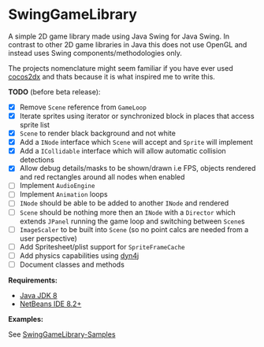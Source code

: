 # SwingGameLibrary
A simple 2D game library made using Java Swing for Java Swing.
In contrast to other 2D game libraries in Java this does not use OpenGL and instead uses Swing components/methodologies only.

The projects nomenclature might seem familiar if you have ever used [cocos2dx](https://github.com/cocos2d/cocos2d-x) and thats because it is what inspired me to write this.

**TODO** (before beta release):
- [x] Remove `Scene` reference from `GameLoop`
- [x] Iterate sprites using iterator or synchronized block in places that access sprite list
- [x] `Scene` to render black background and not white
- [x] Add a `INode` interface which `Scene` will accept and `Sprite` will implement
- [x] Add a `ICollidable` interface which will allow automatic collision detections
- [x] Allow debug details/masks to be shown/drawn i.e FPS, objects rendered and red rectangles around all nodes when enabled
- [ ] Implement `AudioEngine`
- [ ] Implement `Animation` loops 
- [ ] `INode` should be able to be added to another `INode` and rendered
- [ ] `Scene` should be nothing more then an `INode` with a `Director` which extends `JPanel` running the game loop and switching between `Scene`s
- [ ] `ImageScaler` to be built into `Scene` (so no point calcs are needed from a user perspective)
- [ ] Add Spritesheet/plist support for `SpriteFrameCache`
- [ ] Add physics capabilities using [dyn4j](https://github.com/dyn4j/dyn4j)
- [ ] Document classes and methods

**Requirements:**

- [Java JDK 8](https://www.oracle.com/za/java/technologies/javase/javase-jdk8-downloads.html)
- [NetBeans IDE 8.2+](https://netbeans.org/downloads/8.2/rc/)

**Examples:**

See [SwingGameLibrary-Samples
](https://github.com/davidkroukamp/swinggamelibrary-samples)
